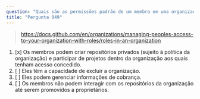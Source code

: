 ```yaml
---
question: "Quais são as permissões padrão de um membro em uma organização no GitHub?"
title: "Pergunta 049"
---
```


> https://docs.github.com/en/organizations/managing-peoples-access-to-your-organization-with-roles/roles-in-an-organization
1. [x] Os membros podem criar repositórios privados (sujeito à política da organização) e participar de projetos dentro da organização aos quais tenham acesso concedido.
1. [ ] Eles têm a capacidade de excluir a organização.
1. [ ] Eles podem gerenciar informações de cobrança.
1. [ ] Os membros não podem interagir com os repositórios da organização até serem promovidos a proprietários.
